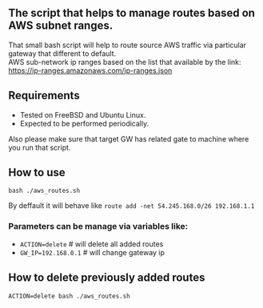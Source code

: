 ## The script that helps to manage routes based on AWS subnet ranges.

That small bash script will help to route source AWS traffic via particular gateway that different to default.\
AWS sub-network ip ranges based on the list that available by the link: https://ip-ranges.amazonaws.com/ip-ranges.json

## Requirements

- Tested on FreeBSD and Ubuntu Linux.
- Expected to be performed periodically.

Also please make sure that target GW has related gate to machine where you run that script.

## How to use

```
bash ./aws_routes.sh
```
By deffault it will behave like `route add -net 54.245.168.0/26 192.168.1.1`

### Parameters can be manage via variables like:

 - `ACTION=delete` # will delete all added routes
 - `GW_IP=192.168.0.1` # will change gateway ip

 ## How to delete previously added routes

 ```
 ACTION=delete bash ./aws_routes.sh
 ```